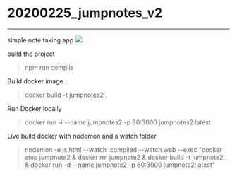# 20200225_jumpnotes_v2
------
simple note taking app
![](#)


build the project 
>npm run compile

Build docker image
>docker build -t jumpnotes2 .

Run Docker locally
>docker run -i --name jumpnotes2 -p 80:3000 jumpnotes2:latest

Live build docker with nodemon and a watch folder
>nodemon -e js,html --watch .compiled  --watch web --exec "docker stop jumpnote2 & docker rm jumpnote2 & docker build -t jumpnote2 . & docker run -d --name jumpnote2 -p 80:3000 jumpnote2:latest"
